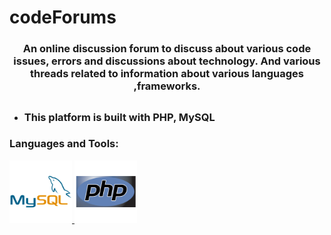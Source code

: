 
# codeForums

<h3 align="center">An online discussion forum to discuss about various code issues, errors and discussions about technology. And various threads related to information about various languages ,frameworks. </h3>


## 

 - <h3>This platform is built with PHP, MySQL</h3>

<h3 align="left">Languages and Tools:</h3>
<p align="left"> <a href="https://www.mysql.com/" target="_blank" rel="noreferrer"> <img src="https://raw.githubusercontent.com/devicons/devicon/master/icons/mysql/mysql-original-wordmark.svg" alt="mysql" width="100" height="100"/> </a> <a href="https://www.php.net" target="_blank" rel="noreferrer"> <img src="https://raw.githubusercontent.com/devicons/devicon/master/icons/php/php-original.svg" alt="php" width="100" height="100"/> </a> </p>
